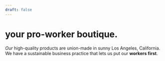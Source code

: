 ```yaml
---
draft: false
---
```


# your **pro-worker** boutique.

*Our* high-quality products are union-made in sunny Los Angeles, California. We have a sustainable business practice that lets us put our **workers  first**.


